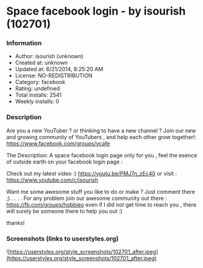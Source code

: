 # Space facebook login - by isourish (102701)

### Information
- Author: isourish (unknown)
- Created at: unknown
- Updated at: 6/21/2014, 8:25:20 AM
- License: NO-REDISTRIBUTION
- Category: facebook
- Rating: undefined
- Total installs: 2541
- Weekly installs: 0


### Description
Are you a new YouTuber ? or thinking to have a new channel ? Join our new and growing community of YouTubers , and help each other grow together!: https://www.facebook.com/groups/ycafe

The Description: A space facebook login page only for you , feel the esence of outside earth on your facebook login page :

Check out my latest video :) https://youtu.be/PMJ7n_zEc40
or visit : https://www.youtube.com/c/isourish

Want me some awesome stuff you like to do or make ? Just comment there ;) .
.
.
.
For any problem join our awesome community out there : https://fb.com/groups/hobbieo
even if I did not get time to reach you , there will surely be someone there to help you out :)

thanks!


### Screenshots (links to userstyles.org)
![https://userstyles.org/style_screenshots/102701_after.jpeg](https://userstyles.org/style_screenshots/102701_after.jpeg)


